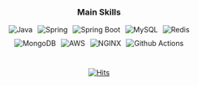 <div align="center">
  
  ### Main Skills
  
  <div style="display: flex; justify-content: center; flex-direction: column; align-items: center;">
      <div style="display: flex; align-items: center; gap: 10px; margin-bottom: 10px;">
          <img alt="Java" src="https://img.shields.io/badge/Java-F78740?style=for-the-badge&logo=OpenJDK&logoColor=white"/>
          <img alt="Spring" src="https://img.shields.io/badge/Spring-6DB33FF?style=for-the-badge&logo=Spring&logoColor=white"/>
          <img alt="Spring Boot" src="https://img.shields.io/badge/Spring Boot-6DB33F?&style=for-the-badge&logo=springboot&logoColor=white"/>
          <img alt="MySQL" src="https://img.shields.io/badge/MySQL-4479A1?&style=for-the-badge&logo=MySQL&logoColor=white"/>
          <img alt="Redis" src="https://img.shields.io/badge/Redis-FF4438?&style=for-the-badge&logo=Redis&logoColor=white"/>
      </div>
      <div style="display: flex; align-items: center; gap: 10px; margin-bottom: 10px;">
          <img alt="MongoDB" src="https://img.shields.io/badge/mongodb-47A248?style=for-the-badge&logo=mongodb&logoColor=white"/>
          <img alt="AWS" src="https://img.shields.io/badge/AWS-232F3E?&style=for-the-badge&logo=Amazon Web Services&logoColor=white"/>
          <img alt="NGINX" src="https://img.shields.io/badge/NGINX-009639?&style=for-the-badge&logo=NGINX&logoColor=white"/>
          <img alt="Github Actions" src="https://img.shields.io/badge/Github Actions-2088FF?&style=for-the-badge&logo=Github Actions&logoColor=white"/>
      </div>
  </div>
  <br/>
  
[![Hits](https://hits.seeyoufarm.com/api/count/incr/badge.svg?url=https%3A%2F%2Fgithub.com%2Foznchex&count_bg=%232563EB&title_bg=%233AEBB6&icon=&icon_color=%23FC1D1D&title=hits&edge_flat=false)](https://hits.seeyoufarm.com)
</div>
